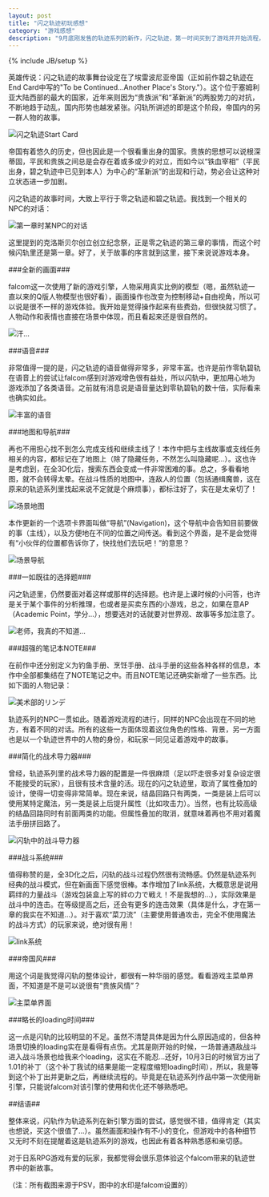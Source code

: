 ```yaml
---
layout: post
title: "闪之轨迹初玩感想"
category: "游戏感想"
description: "9月底刚发售的轨迹系列的新作，闪之轨迹，第一时间买到了游戏并开始流程，在此说一说自己的初玩感想。流程只到第一章，无剧透。"
---
```

{% include JB/setup %}

英雄传说：闪之轨迹的故事舞台设定在了埃雷波尼亚帝国（正如前作碧之轨迹在End Card中写的"To be Continued...Another Place's Story."）。这个位于塞姆利亚大陆西部的最大的国家，近年来则因为“贵族派”和“革新派”的两股势力的对抗，不断地趋于动乱，国内形势也越发紧张。闪轨所讲述的即是这个阶段，帝国内的另一群人物的故事。

![闪之轨迹Start Card][img_sen_cover]

帝国有着悠久的历史，但也因此是一个很看重出身的国家。贵族的思想可以说根深蒂固，平民和贵族之间总是会存在着或多或少的对立，而如今以“铁血宰相”（平民出身，碧之轨迹中已见到本人）为中心的“革新派”的出现和行动，势必会让这种对立状态进一步加剧。

闪之轨迹的故事时间，大致上平行于零之轨迹和碧之轨迹。我找到一个相关的NPC的对话：

![第一章时某NPC的对话][img_sen_time_clue_from_npc]

这里提到的克洛斯贝尔创立创立纪念祭，正是零之轨迹的第三章的事情，而这个时候闪轨里还是第一章。好了，关于故事的序言就到这里，接下来说说游戏本身。

###全新的画面###

falcom这一次使用了新的游戏引擎，人物采用真实比例的模型（嗯，虽然轨迹一直以来的Q版人物模型也很好看），画面操作也改变为控制移动+自由视角，所以可以说是很不一样的游戏体验。我开始是觉得操作起来有些费劲，但很快就习惯了。人物动作和表情也直接在场景中体现，而且看起来还是很自然的。

![汗...][img_sen_expression]

###语音###

非常值得一提的是，闪之轨迹的语音做得非常多，非常丰富。也许是前作零轨碧轨在语音上的尝试让falcom感到对游戏增色很有益处，所以闪轨中，更加用心地为游戏添加了各类语音。之前就有消息说是语音量达到零轨碧轨的数十倍，实际看来也确实如此。

![丰富的语音][img_sen_voice]

###地图和导航###

再也不用担心找不到怎么完成支线和继续主线了！本作中把与主线故事或支线任务相关的内容，都标记在了地图上（除了隐藏任务，不然怎么叫隐藏呢...）。这也许是考虑到，在全3D化后，搜索东西会变成一件非常困难的事。总之，多看看地图，就不会转得太晕。在战斗性质的地图中，连敌人的位置（包括通缉魔兽，这在原来的轨迹系列里找起来说不定就是个麻烦事），都标注好了，实在是太亲切了！

![场景地图][img_sen_map]

本作更新的一个选项卡界面叫做“导航”(Navigation)，这个导航中会告知目前要做的事（主线），以及方便地在不同的位置之间传送。看到这个界面，是不是会觉得有“小伙伴的位置都告诉你了，快找他们去玩吧！”的意思？

![场景导航][img_sen_navigation]

###一如既往的选择题###

闪之轨迹里，仍然要面对着这样或那样的选择题。也许是上课时候的小问答，也许是关于某个事件的分析推理，也或者是买卖东西的小游戏，总之，如果在意AP（Academic Point，学分...），想要选对的话就要对世界观、故事等多加注意了。

![老师，我真的不知道...][img_sen_choice]

###超强的笔记本NOTE###

在前作中还分别定义为钓鱼手册、烹饪手册、战斗手册的这些各种各样的信息，本作中全部都集结在了NOTE笔记之中。而且NOTE笔记还确实新增了一些东西。比如下面的人物记录：

![美术部的リンデ][img_sen_note]

轨迹系列的NPC一贯如此。随着游戏流程的进行，同样的NPC会出现在不同的地方，有着不同的对话。所有的这些一方面体现着这位角色的性格、背景，另一方面也是以一个轨迹世界中的人物的身份，和玩家一同见证着游戏中的故事。

###简化的战术导力器###

曾经，轨迹系列里的战术导力器的配置是一件很麻烦（足以吓走很多对复杂设定很不能接受的玩家），且很有技术含量的活。现在的闪之轨迹里，取消了属性叠加的设计，使得一切变得非常简单。现在来说，结晶回路只有两类，一类是装上后可以使用某特定魔法，另一类是装上后提升属性（比如攻击力）。当然，也有比较高级的结晶回路同时有前面两类的功能。但属性叠加的取消，就意味着再也不用对着魔法手册拼回路了。

![闪轨中的战斗导力器][img_sen_orbment]

###战斗系统###

值得称赞的是，全3D化之后，闪轨的战斗过程仍然很有流畅感。仍然是轨迹系列经典的战斗模式，但在新画面下感觉很棒。本作增加了link系统，大概意思是说用羁绊的力量战斗（游戏包装盒上写的絆の力で戦え！不是我想的...），实际效果是战斗中的连击。在等级提高之后，还会有更多的连击效果（具体是什么，才在第一章的我实在不知道...）。对于喜欢“菜刀流”（主要使用普通攻击，完全不使用魔法的战斗方式）的玩家来说，绝对很有用！

![link系统][img_sen_link]

###帝国风###

用这个词是我觉得闪轨的整体设计，都很有一种华丽的感觉。看看游戏主菜单界面，不知道是不是可以说很有“贵族风情”？

![主菜单界面][img_sen_menu_frame]

###略长的loading时间###

这一点是闪轨的比较明显的不足。虽然不清楚具体是因为什么原因造成的，但各种场景切换的loading实在是看得有点伤。尤其是刚开始的时候，一场普通遇敌战斗进入战斗场景也给我来个loading，这实在不能忍...还好，10月3日的时候官方出了1.01的补丁（这个补丁我试的结果是能一定程度缩短loading时间），所以，我是等到这个补丁出并更新之后，再继续流程的。毕竟是在轨迹系列作品中第一次使用新引擎，只能说falcom对该引擎的使用和优化还不够熟悉吧。

##结语##

整体来说，闪轨作为轨迹系列在新引擎方面的尝试，感觉很不错，值得肯定（其实也想说，买这个很值了...）。虽然画面和操作有不小的变化，但游戏中的各种细节又无时不刻在提醒着这是轨迹系列的游戏，也因此有着各种熟悉感和亲切感。

对于日系RPG游戏有爱的玩家，我都觉得会很乐意体验这个falcom带来的轨迹世界中的新故事。

（注：所有截图来源于PSV，图中的水印是falcom设置的）

[img_sen_cover]: {{POSTS_IMG_PATH}}/201310/sen_cover.jpg "闪之轨迹Start Card"
[img_sen_time_clue_from_npc]: {{POSTS_IMG_PATH}}/201310/sen_time_clue_from_npc.jpg "第一章时某NPC的对话"
[img_sen_expression]: {{POSTS_IMG_PATH}}/201310/sen_expression.jpg "汗..."
[img_sen_voice]: {{POSTS_IMG_PATH}}/201310/sen_voice.jpg "丰富的语音"
[img_sen_map]: {{POSTS_IMG_PATH}}/201310/sen_map.jpg "场景地图"
[img_sen_navigation]: {{POSTS_IMG_PATH}}/201310/sen_navigation.jpg "场景导航"
[img_sen_choice]: {{POSTS_IMG_PATH}}/201310/sen_choice.jpg "老师，我真的不知道..."
[img_sen_note]: {{POSTS_IMG_PATH}}/201310/sen_note.jpg "美术部的リンデ"
[img_sen_orbment]: {{POSTS_IMG_PATH}}/201310/sen_orbment.jpg "闪轨中的战斗导力器"
[img_sen_link]: {{POSTS_IMG_PATH}}/201310/sen_link.jpg "link系统"
[img_sen_menu_frame]: {{POSTS_IMG_PATH}}/201310/sen_menu_frame.jpg "主菜单界面"